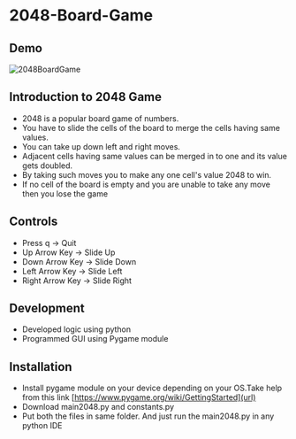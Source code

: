 # 2048-Board-Game

## Demo
![2048BoardGame](https://user-images.githubusercontent.com/73168961/123961300-d29d9d80-d9cd-11eb-88dd-4adeff1023e9.gif)

## Introduction to 2048 Game
* 2048 is a popular board game of numbers.
* You have to slide the cells of the board to merge the cells having same values.
* You can take up down left and right moves.
* Adjacent cells having same values can be merged in to one and its value gets doubled.
* By taking such moves you to make any one cell's value 2048 to win.
* If no cell of the board is empty and you are unable to take any move then you lose the game

## Controls
* Press q -> Quit
* Up Arrow Key -> Slide Up
* Down Arrow Key -> Slide Down
* Left Arrow Key -> Slide Left
* Right Arrow Key -> Slide Right

## Development
* Developed logic using python
* Programmed GUI using Pygame module

## Installation
* Install pygame module on your device depending on your OS.Take help from this link [https://www.pygame.org/wiki/GettingStarted](url)
* Download main2048.py and constants.py 
* Put both the files in same folder. And just run the main2048.py in any python IDE


